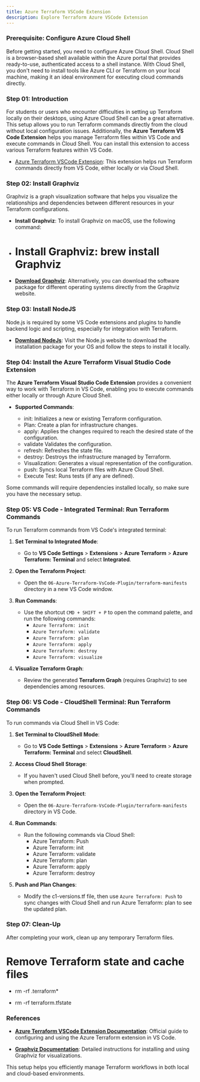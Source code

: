 ```yaml
---
title: Azure Terraform VSCode Extension
description: Explore Terraform Azure VSCode Extension
---
```


### Prerequisite: Configure Azure Cloud Shell

Before getting started, you need to configure Azure Cloud Shell. Cloud Shell is a browser-based shell available within the Azure portal that provides ready-to-use, authenticated access to a shell instance. With Cloud Shell, you don't need to install tools like Azure CLI or Terraform on your local machine, making it an ideal environment for executing cloud commands directly.



### Step 01: Introduction

For students or users who encounter difficulties in setting up Terraform locally on their desktops, using Azure Cloud Shell can be a great alternative. This setup allows you to run Terraform commands directly from the cloud without local configuration issues. Additionally, the **Azure Terraform VS Code Extension** helps you manage Terraform files within VS Code and execute commands in Cloud Shell. You can install this extension to access various Terraform features within VS Code.

- [Azure Terraform VSCode Extension](https://marketplace.visualstudio.com/items?itemName=ms-azuretools.vscode-azureterraform): This extension helps run Terraform commands directly from VS Code, either locally or via Cloud Shell.


### Step 02: Install Graphviz

Graphviz is a graph visualization software that helps you visualize the relationships and dependencies between different resources in your Terraform configurations.

- **Install Graphviz**: To install Graphviz on macOS, use the following command:

- # Install Graphviz: brew install Graphviz
  
    
- **[Download Graphviz](https://graphviz.org/download/)**: Alternatively, you can download the software package for different operating systems directly from the Graphviz website.


### **Step 03: Install NodeJS**

Node.js is required by some VS Code extensions and plugins to handle backend logic and scripting, especially for integration with Terraform.

- **[Download NodeJs](https://nodejs.org/en/)**: Visit the Node.js website to download the installation package for your OS and follow the steps to install it locally.


### **Step 04: Install the Azure Terraform Visual Studio Code Extension**

The **Azure Terraform Visual Studio Code Extension** provides a convenient way to work with Terraform in VS Code, enabling you to execute commands either locally or through Azure Cloud Shell.

- **Supported Commands**:
  
    - init: Initializes a new or existing Terraform configuration.
    - Plan: Create a plan for infrastructure changes.
    - apply: Applies the changes required to reach the desired state of the configuration.
    - validate Validates the configuration.
    - refresh: Refreshes the state file.
    - destroy: Destroys the infrastructure managed by Terraform.
    - Visualization: Generates a visual representation of the configuration.
    - push: Syncs local Terraform files with Azure Cloud Shell.
    - Execute Test: Runs tests (if any are defined).

Some commands will require dependencies installed locally, so make sure you have the necessary setup.

### **Step 05: VS Code - Integrated Terminal: Run Terraform Commands**

To run Terraform commands from VS Code's integrated terminal:

1. **Set Terminal to Integrated Mode**:
    
    - Go to **VS Code Settings** > **Extensions** > **Azure Terraform** > **Azure Terraform: Terminal** and select **Integrated**.
   
2. **Open the Terraform Project**:
    
    - Open the `06-Azure-Terraform-VsCode-Plugin/terraform-manifests` directory in a new VS Code window.

3. **Run Commands**:
    
    - Use the shortcut `CMD + SHIFT + P` to open the command palette, and run the following commands:
        - `Azure Terraform: init`
        - `Azure Terraform: validate`
        - `Azure Terraform: plan`
        - `Azure Terraform: apply`
        - `Azure Terraform: destroy`
        - `Azure Terraform: visualize`

4. **Visualize Terraform Graph**:
    
    - Review the generated **Terraform Graph** (requires Graphviz) to see dependencies among resources.

### **Step 06: VS Code - CloudShell Terminal: Run Terraform Commands**

To run commands via Cloud Shell in VS Code:

1. **Set Terminal to CloudShell Mode**:

     - Go to **VS Code Settings** > **Extensions** > **Azure Terraform** > **Azure Terraform: Terminal** and select **CloudShell**.

3. **Access Cloud Shell Storage**:

     - If you haven't used Cloud Shell before, you'll need to create storage when prompted.

5. **Open the Terraform Project**:

     - Open the `06-Azure-Terraform-VsCode-Plugin/terraform-manifests` directory in VS Code.

7. **Run Commands**:

     - Run the following commands via Cloud Shell:
        - Azure Terraform: Push
        - Azure Terraform: init
        - Azure Terraform: validate
        - Azure Terraform: plan
        - Azure Terraform: apply
        - Azure Terraform: destroy

9. **Push and Plan Changes**:
    
    - Modify the c1-versions.tf file, then use `Azure Terraform: Push` to sync changes with Cloud Shell and run Azure Terraform: plan to see the updated plan.


### **Step 07: Clean-Up**

After completing your work, clean up any temporary Terraform files.


# Remove Terraform state and cache files

- rm -rf .terraform*

- rm -rf terraform.tfstate

### **References**

- **[Azure Terraform VSCode Extension Documentation](https://docs.microsoft.com/en-us/azure/developer/terraform/configure-vs-code-extension-for-terraform)**: Official guide to configuring and using the Azure Terraform extension in VS Code.

- **[Graphviz Documentation](https://graphviz.org/download/)**: Detailed instructions for installing and using Graphviz for visualizations. 

This setup helps you efficiently manage Terraform workflows in both local and cloud-based environments.
